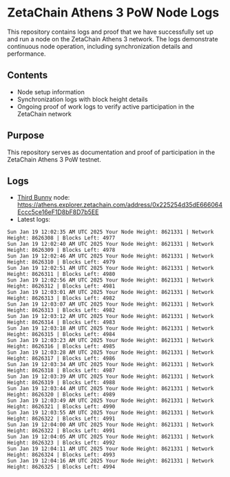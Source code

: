 # ZetaChain Athens 3 PoW Node Logs
This repository contains logs and proof that we have successfully set up and run a node on the ZetaChain Athens 3 network. The logs demonstrate continuous node operation, including synchronization details and performance.

## Contents
- Node setup information
- Synchronization logs with block height details
- Ongoing proof of work logs to verify active participation in the ZetaChain network

## Purpose
This repository serves as documentation and proof of participation in the ZetaChain Athens 3 PoW testnet.

## Logs

- [Third Bunny](https://thirdbunny.xyz/) node: https://athens.explorer.zetachain.com/address/0x225254d35dE666064Eccc5ce16eF1D8bF8D7b5EE
- Latest logs:
```
Sun Jan 19 12:02:35 AM UTC 2025 Your Node Height: 8621331 | Network Height: 8626308 | Blocks Left: 4977
Sun Jan 19 12:02:40 AM UTC 2025 Your Node Height: 8621331 | Network Height: 8626309 | Blocks Left: 4978
Sun Jan 19 12:02:46 AM UTC 2025 Your Node Height: 8621331 | Network Height: 8626310 | Blocks Left: 4979
Sun Jan 19 12:02:51 AM UTC 2025 Your Node Height: 8621331 | Network Height: 8626311 | Blocks Left: 4980
Sun Jan 19 12:02:56 AM UTC 2025 Your Node Height: 8621331 | Network Height: 8626312 | Blocks Left: 4981
Sun Jan 19 12:03:01 AM UTC 2025 Your Node Height: 8621331 | Network Height: 8626313 | Blocks Left: 4982
Sun Jan 19 12:03:07 AM UTC 2025 Your Node Height: 8621331 | Network Height: 8626313 | Blocks Left: 4982
Sun Jan 19 12:03:12 AM UTC 2025 Your Node Height: 8621331 | Network Height: 8626314 | Blocks Left: 4983
Sun Jan 19 12:03:18 AM UTC 2025 Your Node Height: 8621331 | Network Height: 8626315 | Blocks Left: 4984
Sun Jan 19 12:03:23 AM UTC 2025 Your Node Height: 8621331 | Network Height: 8626316 | Blocks Left: 4985
Sun Jan 19 12:03:28 AM UTC 2025 Your Node Height: 8621331 | Network Height: 8626317 | Blocks Left: 4986
Sun Jan 19 12:03:34 AM UTC 2025 Your Node Height: 8621331 | Network Height: 8626318 | Blocks Left: 4987
Sun Jan 19 12:03:39 AM UTC 2025 Your Node Height: 8621331 | Network Height: 8626319 | Blocks Left: 4988
Sun Jan 19 12:03:44 AM UTC 2025 Your Node Height: 8621331 | Network Height: 8626320 | Blocks Left: 4989
Sun Jan 19 12:03:49 AM UTC 2025 Your Node Height: 8621331 | Network Height: 8626321 | Blocks Left: 4990
Sun Jan 19 12:03:55 AM UTC 2025 Your Node Height: 8621331 | Network Height: 8626322 | Blocks Left: 4991
Sun Jan 19 12:04:00 AM UTC 2025 Your Node Height: 8621331 | Network Height: 8626322 | Blocks Left: 4991
Sun Jan 19 12:04:05 AM UTC 2025 Your Node Height: 8621331 | Network Height: 8626323 | Blocks Left: 4992
Sun Jan 19 12:04:11 AM UTC 2025 Your Node Height: 8621331 | Network Height: 8626324 | Blocks Left: 4993
Sun Jan 19 12:04:16 AM UTC 2025 Your Node Height: 8621331 | Network Height: 8626325 | Blocks Left: 4994
```
